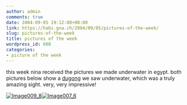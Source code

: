 ```yaml
---
author: admin
comments: true
date: 2004-09-05 19:12:08+00:00
link: https://habi.gna.ch/2004/09/05/pictures-of-the-week/
slug: pictures-of-the-week
title: pictures of the week
wordpress_id: 608
categories:
- picture of the week
---
```


this week nina received the pictures we made underwater in egypt.
both pictures below show a [dugong](http://australian-animals.net/dugong.htm) we saw underwater, which was a truly amazing sight.
very, very impressive!


[![Image009_8](https://habi.gna.ch/blog/images/Image009_8-tm.jpg)](https://habi.gna.ch/blog/images/Image009_8.jpg)[![Image007_6](https://habi.gna.ch/blog/images/Image007_6-tm.jpg)](https://habi.gna.ch/blog/images/Image007_6.jpg)

